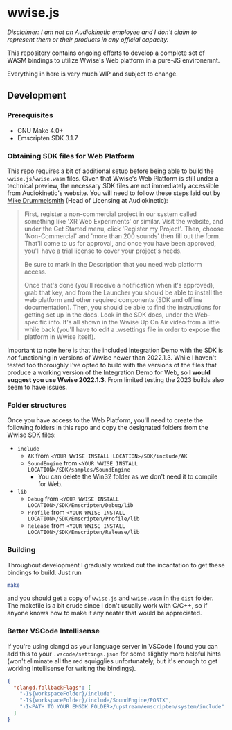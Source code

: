 # wwise.js

*Disclaimer: I am not an Audiokinetic employee and I don't claim to represent them or their products in any official capacity.*

This repository contains ongoing efforts to develop a complete set of WASM bindings to utilize Wwise's Web platform in a pure-JS environemnt.

Everything in here is very much WIP and subject to change.

## Development

### Prerequisites

- GNU Make 4.0+
- Emscripten SDK 3.1.7

### Obtaining SDK files for Web Platform

This repo requires a bit of additional setup before being able to build the `wwise.js`/`wwise.wasm` files. Given that Wwise's Web Platform is still under a technical preview, the necessary SDK files are not immediately accessible from Audiokinetic's website. You will need to follow these steps laid out by [Mike Drummelsmith](mailto:mdrummelsmith@audiokinetic.com) (Head of Licensing at Audiokinetic):
  > First, register a non-commercial project in our system called something like 'XR Web Experiments' or similar.  Visit the website, and under the Get Started menu, click 'Register my Project'.  Then, choose 'Non-Commercial' and 'more than 200 sounds' then fill out the form.  That'll come to us for approval, and once you have been approved, you'll have a trial license to cover your project's needs.
  >
  > Be sure to mark in the Description that you need web platform access.
  >
  > Once that's done (you'll receive a notification when it's approved), grab that key, and from the Launcher you should be able to install the web platform and other required components (SDK and offline documentation).  Then, you should be able to find the instructions for getting set up in the docs.  Look in the SDK docs, under the Web-specific info.  It's all shown in the Wwise Up On Air video from a little while back (you'll have to edit a .wsettings file in order to expose the platform in Wwise itself).

Important to note here is that the included Integration Demo with the SDK is *not* functioning in versions of Wwise newer than 2022.1.3. While I haven't tested too thoroughly I've opted to build with the versions of the files that produce a working version of the Integration Demo for Web, so **I would suggest you use Wwise 2022.1.3**. From limited testing the 2023 builds also seem to have issues.

### Folder structures

Once you have access to the Web Platform, you'll need to create the following folders in this repo and copy the designated folders from the Wwise SDK files:

- `include`
  - `AK` from `<YOUR WWISE INSTALL LOCATION>/SDK/include/AK`
  - `SoundEngine` from `<YOUR WWISE INSTALL LOCATION>/SDK/samples/SoundEngine`
    - You can delete the Win32 folder as we don't need it to compile for Web.
- `lib`
  - `Debug` from `<YOUR WWISE INSTALL LOCATION>/SDK/Emscripten/Debug/lib`
  - `Profile` from `<YOUR WWISE INSTALL LOCATION>/SDK/Emscripten/Profile/lib`
  - `Release` from `<YOUR WWISE INSTALL LOCATION>/SDK/Emscripten/Release/lib`

### Building

Throughout development I gradually worked out the incantation to get these bindings to build. Just run

```sh
make
```

and you should get a copy of `wwise.js` and `wwise.wasm` in the `dist` folder. The makefile is a bit crude since I don't usually work with C/C++, so if anyone knows how to make it any neater that would be appreciated.

### Better VSCode Intellisense

If you're using clangd as your language server in VSCode I found you can add this to your `.vscode/settings.json` for some slightly more helpful hints (won't eliminate all the red squigglies unfortunately, but it's enough to get working Intellisense for writing the bindings).

```json
{
  "clangd.fallbackFlags": [
    "-I${workspaceFolder}/include",
    "-I${workspaceFolder}/include/SoundEngine/POSIX",
    "-I<PATH TO YOUR EMSDK FOLDER>/upstream/emscripten/system/include"
  ]
}
```
